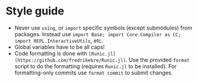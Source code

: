 # Style guide

- Never use `using`, or `import` specific symbols (except submodules) from packages.
  Instead use `import Base; import Core.Compiler as CC; import REPL.InteractiveUtils`, etc.
- Global variables have to be all caps!
- Code formatting is done with `[Runic.jl](https://github.com/fredrikekre/Runic.jl)`.
  Use the provided `format` script to do the formatting (requires `Runic.jl` to be installed).
  For formatting-only commits use `format commit` to submit changes.
